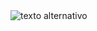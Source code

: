 

<img src="[URL_da_imagem](https://github.com/elvisbaldow/lp_editora/commit/f53871cc559f024a405a177e2410e2589002c027)" alt="texto alternativo" width="tamanho_em_pixels" height="tamanho_em_pixels">
